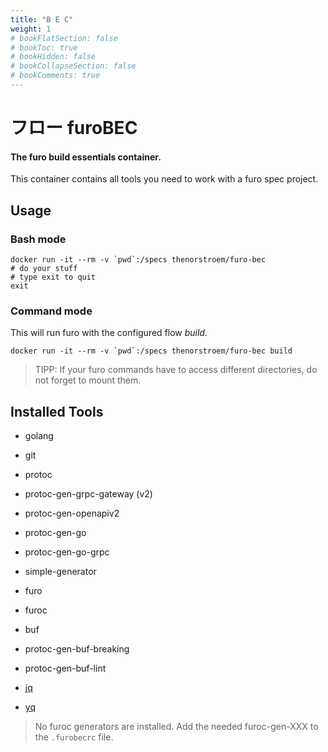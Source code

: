 ```yaml
---
title: "B E C"
weight: 1
# bookFlatSection: false
# bookToc: true
# bookHidden: false
# bookCollapseSection: false
# bookComments: true
---
```



# フロー furoBEC

#### The furo build essentials container.

This container contains all tools you need to work with a furo spec project.

## Usage
### Bash mode

    docker run -it --rm -v `pwd`:/specs thenorstroem/furo-bec
    # do your stuff
    # type exit to quit
    exit

### Command mode
This will run furo with the configured flow *build*.

    docker run -it --rm -v `pwd`:/specs thenorstroem/furo-bec build


> TIPP: If your furo commands have to access different directories, do not forget to mount them.


## Installed Tools

- golang
- git
- protoc
- protoc-gen-grpc-gateway (v2)
- protoc-gen-openapiv2
- protoc-gen-go
- protoc-gen-go-grpc
- simple-generator
- furo
- furoc
- buf
- protoc-gen-buf-breaking
- protoc-gen-buf-lint

- [jq](https://stedolan.github.io/jq/)
- [yq](https://mikefarah.gitbook.io/yq/commands/read)

> No furoc generators are installed. Add the needed furoc-gen-XXX to the `.furobecrc` file.

